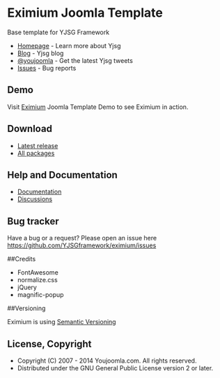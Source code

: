# Eximium Joomla Template
Base template for YJSG Framework


* [Homepage](http://yjsimplegrid.com) - Learn more about Yjsg
* [Blog](http://www.youjoomla.com/youjoomla-blog/yjsg-framework-blog.html) - Yjsg blog
* [@youjoomla](https://twitter.com/youjoomla) - Get the latest Yjsg tweets
* [Issues](https://github.com/YJSGframework/eximium/issues) - Bug reports


## Demo

Visit [Eximium](http://joomlatemplates.youjoomla.info/eximium/) Joomla Template Demo to see Eximium in action.

## Download


* [Latest release](http://www.youjoomla.com/joomla-templates/eximium-free-joomla-template-powered-by-yjsg-v2.html?opendowns#files_holder)
* [All packages](https://github.com/YJSGframework/eximium/releases)


## Help and Documentation

* [Documentation](http://yjsimplegrid.com/documentation)
* [Discussions](http://www.youjoomla.com/joomla_support/forumdisplay.php?f=278)

## Bug tracker

Have a bug or a request? Please open an issue here https://github.com/YJSGframework/eximium/issues


##Credits

  * FontAwesome
  * normalize.css
  * jQuery
  * magnific-popup
  
  
##Versioning

  Eximium is using [Semantic Versioning](http://semver.org/)


## License, Copyright

  * Copyright (C) 2007 - 2014 Youjoomla.com. All rights reserved.
  * Distributed under the GNU General Public License version 2 or later.